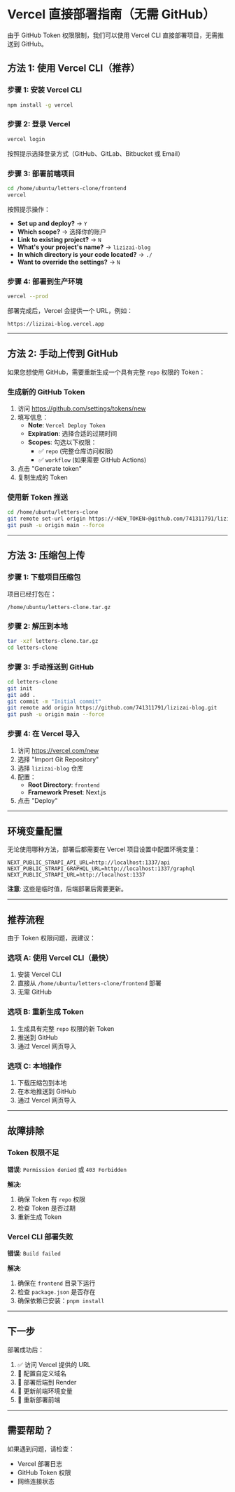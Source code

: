 # Vercel 直接部署指南（无需 GitHub）

由于 GitHub Token 权限限制，我们可以使用 Vercel CLI 直接部署项目，无需推送到 GitHub。

## 方法 1: 使用 Vercel CLI（推荐）

### 步骤 1: 安装 Vercel CLI

```bash
npm install -g vercel
```

### 步骤 2: 登录 Vercel

```bash
vercel login
```

按照提示选择登录方式（GitHub、GitLab、Bitbucket 或 Email）

### 步骤 3: 部署前端项目

```bash
cd /home/ubuntu/letters-clone/frontend
vercel
```

按照提示操作：
- **Set up and deploy?** → `Y`
- **Which scope?** → 选择你的账户
- **Link to existing project?** → `N`
- **What's your project's name?** → `lizizai-blog`
- **In which directory is your code located?** → `./`
- **Want to override the settings?** → `N`

### 步骤 4: 部署到生产环境

```bash
vercel --prod
```

部署完成后，Vercel 会提供一个 URL，例如：
```
https://lizizai-blog.vercel.app
```

---

## 方法 2: 手动上传到 GitHub

如果您想使用 GitHub，需要重新生成一个具有完整 `repo` 权限的 Token：

### 生成新的 GitHub Token

1. 访问 https://github.com/settings/tokens/new
2. 填写信息：
   - **Note**: `Vercel Deploy Token`
   - **Expiration**: 选择合适的过期时间
   - **Scopes**: 勾选以下权限：
     - ✅ `repo` (完整仓库访问权限)
     - ✅ `workflow` (如果需要 GitHub Actions)
3. 点击 "Generate token"
4. 复制生成的 Token

### 使用新 Token 推送

```bash
cd /home/ubuntu/letters-clone
git remote set-url origin https://<NEW_TOKEN>@github.com/741311791/lizizai-blog.git
git push -u origin main --force
```

---

## 方法 3: 压缩包上传

### 步骤 1: 下载项目压缩包

项目已经打包在：
```
/home/ubuntu/letters-clone.tar.gz
```

### 步骤 2: 解压到本地

```bash
tar -xzf letters-clone.tar.gz
cd letters-clone
```

### 步骤 3: 手动推送到 GitHub

```bash
cd letters-clone
git init
git add .
git commit -m "Initial commit"
git remote add origin https://github.com/741311791/lizizai-blog.git
git push -u origin main --force
```

### 步骤 4: 在 Vercel 导入

1. 访问 https://vercel.com/new
2. 选择 "Import Git Repository"
3. 选择 `lizizai-blog` 仓库
4. 配置：
   - **Root Directory**: `frontend`
   - **Framework Preset**: Next.js
5. 点击 "Deploy"

---

## 环境变量配置

无论使用哪种方法，部署后都需要在 Vercel 项目设置中配置环境变量：

```
NEXT_PUBLIC_STRAPI_API_URL=http://localhost:1337/api
NEXT_PUBLIC_STRAPI_GRAPHQL_URL=http://localhost:1337/graphql
NEXT_PUBLIC_STRAPI_URL=http://localhost:1337
```

**注意**: 这些是临时值，后端部署后需要更新。

---

## 推荐流程

由于 Token 权限问题，我建议：

### 选项 A: 使用 Vercel CLI（最快）
1. 安装 Vercel CLI
2. 直接从 `/home/ubuntu/letters-clone/frontend` 部署
3. 无需 GitHub

### 选项 B: 重新生成 Token
1. 生成具有完整 `repo` 权限的新 Token
2. 推送到 GitHub
3. 通过 Vercel 网页导入

### 选项 C: 本地操作
1. 下载压缩包到本地
2. 在本地推送到 GitHub
3. 通过 Vercel 网页导入

---

## 故障排除

### Token 权限不足

**错误**: `Permission denied` 或 `403 Forbidden`

**解决**: 
1. 确保 Token 有 `repo` 权限
2. 检查 Token 是否过期
3. 重新生成 Token

### Vercel CLI 部署失败

**错误**: `Build failed`

**解决**:
1. 确保在 `frontend` 目录下运行
2. 检查 `package.json` 是否存在
3. 确保依赖已安装：`pnpm install`

---

## 下一步

部署成功后：

1. ✅ 访问 Vercel 提供的 URL
2. 🔲 配置自定义域名
3. 🔲 部署后端到 Render
4. 🔲 更新前端环境变量
5. 🔲 重新部署前端

---

## 需要帮助？

如果遇到问题，请检查：
- Vercel 部署日志
- GitHub Token 权限
- 网络连接状态
